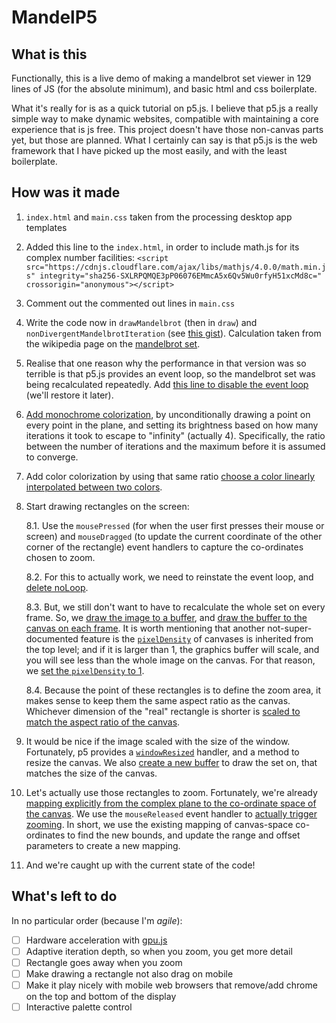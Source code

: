 # MandelP5

## What is this

Functionally, this is a live demo of making a mandelbrot set viewer in 129 lines of JS (for the absolute minimum), and basic html and css boilerplate.

What it's really for is as a quick tutorial on p5.js. I believe that p5.js a really simple way to make dynamic websites, compatible with maintaining a core experience that is js free. This project doesn't have those non-canvas parts yet, but those are planned. What I certainly can say is that p5.js is the web framework that I have picked up the most easily, and with the least boilerplate. 


## How was it made


1. `index.html` and `main.css` taken from the processing desktop app templates

2. Added this line to the `index.html`, in order to include math.js for its complex number facilities: `<script src="https://cdnjs.cloudflare.com/ajax/libs/mathjs/4.0.0/math.min.js" integrity="sha256-SXLRPQMQE3pP06076EMmcA5x6Qv5Wu0rfyH51xcMd8c=" crossorigin="anonymous"></script>`

3. Comment out the commented out lines in `main.css`

4. Write the code now in `drawMandelbrot` (then in `draw`) and `nonDivergentMandelbrotIteration` (see [this gist](https://gist.github.com/marcintustin/908ace50363598cd9bf5712da7963deb#file-sketch-js)). Calculation taken from the wikipedia page on the [mandelbrot set](https://en.wikipedia.org/wiki/Mandelbrot_set). 

5. Realise that one reason why the performance in that version was so terrible is that p5.js provides an event loop, so the mandelbrot set was being recalculated repeatedly. Add [this line to disable the event loop](https://gist.github.com/marcintustin/908ace50363598cd9bf5712da7963deb#file-sketch-js-L26) (we'll restore it later).

6. [Add monochrome colorization](https://github.com/marcintustin/MandelP5/commit/d6232741221f721c97292f1a493627d48250e2e1#diff-9f2094443505273ff51ea1d1702e4367R52), by unconditionally drawing a point on every point in the plane, and setting its brightness based on how many iterations it took to escape to "infinity" (actually 4). Specifically, the ratio between the number of iterations and the maximum before it is assumed to converge. 

7. Add color colorization by using that same ratio [choose a color linearly interpolated between two colors](https://github.com/marcintustin/MandelP5/commit/72582a28c6d044bba110772625bc8ab6610f6f66#diff-9f2094443505273ff51ea1d1702e4367R68).

8. Start drawing rectangles on the screen:

   8.1. Use the `mousePressed` (for when the user first presses their mouse or screen) and `mouseDragged` (to update the current coordinate of the other corner of the rectangle) event handlers to capture the co-ordinates chosen to zoom.

   8.2. For this to actually work, we need to reinstate the event loop, and [delete noLoop](https://github.com/marcintustin/MandelP5/commit/7908d7df6fe90bc044b8aa3dc72ea06704bf675d#diff-9f2094443505273ff51ea1d1702e4367L36).

   8.3. But, we still don't want to have to recalculate the whole set on every frame. So, we [draw the image to a buffer](https://github.com/marcintustin/MandelP5/commit/7908d7df6fe90bc044b8aa3dc72ea06704bf675d#diff-9f2094443505273ff51ea1d1702e4367R53), and [draw the buffer to the canvas on each frame](https://github.com/marcintustin/MandelP5/commit/7908d7df6fe90bc044b8aa3dc72ea06704bf675d#diff-9f2094443505273ff51ea1d1702e4367R96). It is worth mentioning that another not-super-documented feature is the [`pixelDensity`](https://p5js.org/reference/#/p5/pixelDensity) of canvases is inherited from the top level; and if it is larger than 1, the graphics buffer will scale, and you will see less than the whole image on the canvas. For that reason, we [set the `pixelDensity` to 1](https://github.com/marcintustin/MandelP5/commit/7908d7df6fe90bc044b8aa3dc72ea06704bf675d#diff-9f2094443505273ff51ea1d1702e4367R31).

   8.4. Because the point of these rectangles is to define the zoom area, it makes sense to keep them the same aspect ratio as the canvas. Whichever dimension of the "real" rectangle is shorter is [scaled to match the aspect ratio of the canvas](https://github.com/marcintustin/MandelP5/commit/7908d7df6fe90bc044b8aa3dc72ea06704bf675d#diff-9f2094443505273ff51ea1d1702e4367R104).

9. It would be nice if the image scaled with the size of the window. Fortunately, p5 provides a [`windowResized`](https://github.com/marcintustin/MandelP5/commit/7908d7df6fe90bc044b8aa3dc72ea06704bf675d#diff-9f2094443505273ff51ea1d1702e4367R48) handler, and a method to resize the canvas. We also [create a new buffer](https://github.com/marcintustin/MandelP5/commit/7908d7df6fe90bc044b8aa3dc72ea06704bf675d#diff-9f2094443505273ff51ea1d1702e4367R52) to draw the set on, that matches the size of the canvas.

10. Let's actually use those rectangles to zoom. Fortunately, we're already [mapping explicitly from the complex plane to the co-ordinate space of the canvas](https://github.com/marcintustin/MandelP5/commit/7908d7df6fe90bc044b8aa3dc72ea06704bf675d#diff-9f2094443505273ff51ea1d1702e4367R24). We use the `mouseReleased` event handler to [actually trigger zooming](https://github.com/marcintustin/MandelP5/commit/2f7decdd6ca7ff83bb8d02833cd9eb63e1865ac4#diff-9f2094443505273ff51ea1d1702e4367R77). In short, we use the existing mapping of canvas-space co-ordinates to find the new bounds, and update the range and offset parameters to create a new mapping.

11. And we're caught up with the current state of the code!

## What's left to do

In no particular order (because I'm _agile_):

- [ ] Hardware acceleration with [gpu.js](http://gpu.rocks/)
- [ ] Adaptive iteration depth, so when you zoom, you get more detail
- [ ] Rectangle goes away when you zoom
- [ ] Make drawing a rectangle not also drag on mobile
- [ ] Make it play nicely with mobile web browsers that remove/add chrome on the top and bottom of the display
- [ ] Interactive palette control
